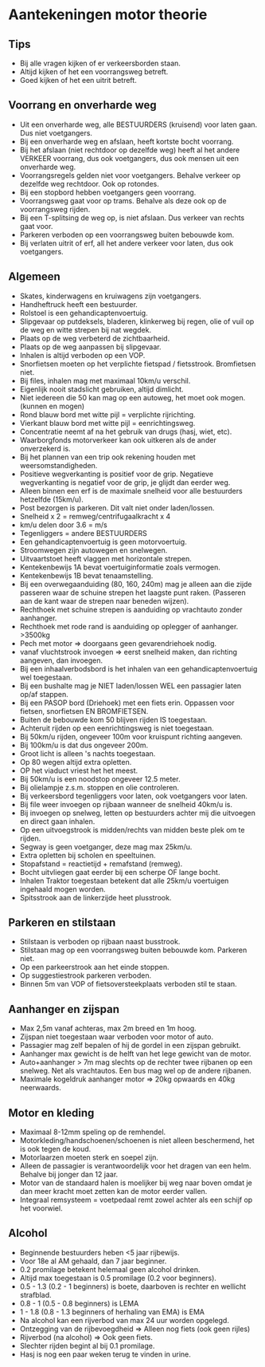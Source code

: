 # Aantekeningen motor theorie

## Tips
- Bij alle vragen kijken of er verkeersborden staan.
- Altijd kijken of het een voorrangsweg betreft.
- Goed kijken of het een uitrit betreft.

## Voorrang en onverharde weg
- Uit een onverharde weg, alle BESTUURDERS (kruisend) voor laten gaan. Dus niet voetgangers.
- Bij een onverharde weg en afslaan, heeft kortste bocht voorrang.
- Bij het afslaan (niet rechtdoor op dezelfde weg) heeft al het andere VERKEER voorrang, dus ook voetgangers, dus ook mensen uit een onverharde weg.
- Voorrangsregels gelden niet voor voetgangers. Behalve verkeer op dezelfde weg rechtdoor. Ook op rotondes.
- Bij een stopbord hebben voetgangers geen voorrang.
- Voorrangsweg gaat voor op trams. Behalve als deze ook op de voorrangsweg rijden.
- Bij een T-splitsing de weg op, is niet afslaan. Dus verkeer van rechts gaat voor.
- Parkeren verboden op een voorrangsweg buiten bebouwde kom.
- Bij verlaten uitrit of erf, all het andere verkeer voor laten, dus ook voetgangers.

## Algemeen
- Skates, kinderwagens en kruiwagens zijn voetgangers.
- Handheftruck heeft een bestuurder.
- Rolstoel is een gehandicaptenvoertuig.
- Slipgevaar op putdeksels, bladeren, klinkerweg bij regen, olie of vuil op de weg en witte strepen bij nat wegdek.
- Plaats op de weg verbeterd de zichtbaarheid.
- Plaats op de weg aanpassen bij slipgevaar.
- Inhalen is altijd verboden op een VOP.
- Snorfietsen moeten op het verplichte fietspad / fietsstrook. Bromfietsen niet.
- Bij files, inhalen mag met maximaal 10km/u verschil.
- Eigenlijk nooit stadslicht gebruiken, altijd dimlicht.
- Niet iedereen die 50 kan mag op een autoweg, het moet ook mogen. (kunnen en mogen)
- Rond blauw bord met witte pijl = verplichte rijrichting.
- Vierkant blauw bord met witte pijl = eenrichtingsweg.
- Concentratie neemt af na het gebruik van drugs (hasj, wiet, etc).
- Waarborgfonds motorverkeer kan ook uitkeren als de ander onverzekerd is.
- Bij het plannen van een trip ook rekening houden met weersomstandigheden.
- Positieve wegverkanting is positief voor de grip. Negatieve wegverkanting is negatief voor de grip, je glijdt dan eerder weg.
- Alleen binnen een erf is de maximale snelheid voor alle bestuurders hetzelfde (15km/u).
- Post bezorgen is parkeren. Dit valt niet onder laden/lossen.
- Snelheid x 2 = remweg/centrifugaalkracht x 4
- km/u delen door 3.6 = m/s
- Tegenliggers = andere BESTUURDERS
- Een gehandicaptenvoertuig is geen motorvoertuig.
- Stroomwegen zijn autowegen en snelwegen.
- Uitvaartstoet heeft vlaggen met horizontale strepen.
- Kentekenbewijs 1A bevat voertuiginformatie zoals vermogen.
- Kentekenbewijs 1B bevat tenaamstelling.
- Bij een overwegaanduiding (80, 160, 240m) mag je alleen aan die zijde passeren waar de schuine strepen het laagste punt raken. (Passeren aan de kant waar de strepen naar beneden wijzen).
- Rechthoek met schuine strepen is aanduiding op vrachtauto zonder aanhanger.
- Rechthoek met rode rand is aanduiding op oplegger of aanhanger. >3500kg
- Pech met motor => doorgaans geen gevarendriehoek nodig.
- vanaf vluchtstrook invoegen => eerst snelheid maken, dan richting aangeven, dan invoegen.
- Bij een inhaalverbodsbord is het inhalen van een gehandicaptenvoertuig wel toegestaan.
- Bij een bushalte mag je NIET laden/lossen WEL een passagier laten op/af stappen.
- Bij een PASOP bord (Driehoek) met een fiets erin. Oppassen voor fietsen, snorfietsen EN BROMFIETSEN.
- Buiten de bebouwde kom 50 blijven rijden IS toegestaan.
- Achteruit rijden op een eenrichtingsweg is niet toegestaan.
- Bij 50km/u rijden, ongeveer 100m voor kruispunt richting aangeven.
- Bij 100km/u is dat dus ongeveer 200m.
- Groot licht is alleen 's nachts toegestaan.
- Op 80 wegen altijd extra opletten.
- OP het viaduct vriest het het meest.
- Bij 50km/u is een noodstop ongeveer 12.5 meter.
- Bij olielampje z.s.m. stoppen en olie controleren.
- Bij verkeersbord tegenliggers voor laten, ook voetgangers voor laten.
- Bij file weer invoegen op rijbaan wanneer de snelheid 40km/u is.
- Bij invoegen op snelweg, letten op bestuurders achter mij die uitvoegen en direct gaan inhalen.
- Op een uitvoegstrook is midden/rechts van midden beste plek om te rijden.
- Segway is geen voetganger, deze mag max 25km/u.
- Extra opletten bij scholen en speeltuinen.
- Stopafstand = reactietijd + remafstand (remweg).
- Bocht uitvliegen gaat eerder bij een scherpe OF lange bocht.
- Inhalen Traktor toegestaan betekent dat alle 25km/u voertuigen ingehaald mogen worden.
- Spitsstrook aan de linkerzijde heet plusstrook.

## Parkeren en stilstaan
- Stilstaan is verboden op rijbaan naast busstrook.
- Stilstaan mag op een voorrangsweg buiten bebouwde kom. Parkeren niet.
- Op een parkeerstrook aan het einde stoppen.
- Op suggestiestrook parkeren verboden.
- Binnen 5m van VOP of fietsoversteekplaats verboden stil te staan.

## Aanhanger en zijspan
- Max 2,5m vanaf achteras, max 2m breed en 1m hoog.
- Zijspan niet toegestaan waar verboden voor motor of auto.
- Passagier mag zelf bepalen of hij de gordel in een zijspan gebruikt.
- Aanhanger max gewicht is de helft van het lege gewicht van de motor.
- Auto+aanhanger > 7m mag slechts op de rechter twee rijbanen op een snelweg. Net als vrachtautos. Een bus mag wel op de andere rijbanen.
- Maximale kogeldruk aanhanger motor => 20kg opwaards en 40kg neerwaards.

## Motor en kleding
- Maximaal 8-12mm speling op de remhendel.
- Motorkleding/handschoenen/schoenen is niet alleen beschermend, het is ook tegen de koud.
- Motorlaarzen moeten sterk en soepel zijn.
- Alleen de passagier is verantwoordelijk voor het dragen van een helm. Behalve bij jonger dan 12 jaar.
- Motor van de standaard halen is moelijker bij weg naar boven omdat je dan meer kracht moet zetten kan de motor eerder vallen.
- Integraal remsysteem = voetpedaal remt zowel achter als een schijf op het voorwiel.

## Alcohol
- Beginnende bestuurders heben <5 jaar rijbewijs.
- Voor 18e al AM gehaald, dan 7 jaar beginner.
- 0.2 promilage betekent helemaal geen alcohol drinken.
- Altijd max toegestaan is 0.5 promilage (0.2 voor beginners).
- 0.5 - 1.3 (0.2 - 1 beginners) is boete, daarboven is rechter en wellicht strafblad.
- 0.8 - 1 (0.5 - 0.8 beginners) is LEMA
- 1 - 1.8 (0.8 - 1.3 beginners of herhaling van EMA) is EMA
- Na alcohol kan een rijverbod van max 24 uur worden opgelegd.
- Ontzegging van de rijbevoegdheid => Alleen nog fiets (ook geen rijles)
- Rijverbod (na alcohol) => Ook geen fiets.
- Slechter rijden begint al bij 0.1 promilage.
- Hasj is nog een paar weken terug te vinden in urine.